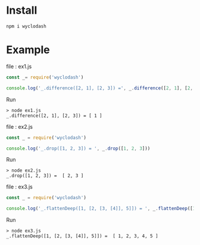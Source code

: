 # Install

```
npm i wyclodash
```

# Example

file : ex1.js

```javascript
const _= require('wyclodash')

console.log('_.difference([2, 1], [2, 3]) =', _.difference([2, 1], [2, 3]))
```

Run

```
> node ex1.js
_.difference([2, 1], [2, 3]) = [ 1 ]
```

file : ex2.js

```javascript
const _ = require('wyclodash')

console.log('_.drop([1, 2, 3]) = ', _.drop([1, 2, 3]))
```

Run

```
> node ex2.js
_.drop([1, 2, 3]) =  [ 2, 3 ]
```

file : ex3.js

```javascript
const _ = require('wyclodash')

console.log('_.flattenDeep([1, [2, [3, [4]], 5]]) = ', _.flattenDeep([1, [2, [3, [4]], 5]]))
```

Run

```
> node ex3.js
_.flattenDeep([1, [2, [3, [4]], 5]]) =  [ 1, 2, 3, 4, 5 ]
```